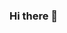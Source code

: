 ### Hi there 👋

<!--
**harshana-uda/harshana-uda** is a ✨ _special_ ✨ repository because its `README.md` (this file) appears on your GitHub profile.

Here are some ideas to get you started:
🔭 I’m currently working on creating a SaaS platform
🌱 I’m currently learning various cloud platforms
👯 I am searching for an open-source project to collaborate on, which has a positive impact.


- 🤔 I’m looking for help with ...
- 💬 Ask me about ...
- 📫 How to reach me: ...
- 😄 Pronouns: ...
- ⚡ Fun fact: ...
-->

